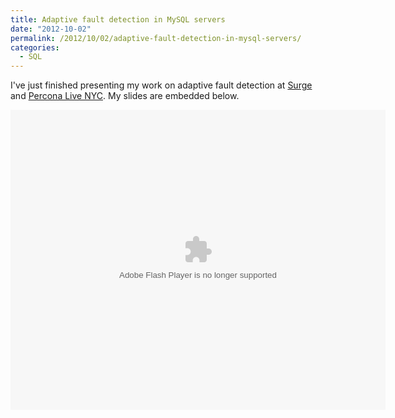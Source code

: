```yaml
---
title: Adaptive fault detection in MySQL servers
date: "2012-10-02"
permalink: /2012/10/02/adaptive-fault-detection-in-mysql-servers/
categories:
  - SQL
---
```

I've just finished presenting my work on adaptive fault detection at [Surge][1] and [Percona Live NYC][2]. My slides are embedded below.

<embed src="https://www.box.com/embed/t12m58yptav00ej.swf" width="600" height="480" wmode="opaque" type="application/x-shockwave-flash" allowFullScreen="true" allowScriptAccess="always">

 [1]: http://omniti.com/surge/2012
 [2]: http://www.percona.com/live/nyc-2012/
